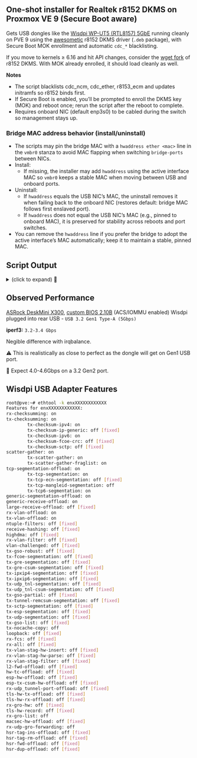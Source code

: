 ## One-shot installer for Realtek r8152 DKMS on Proxmox VE 9 (Secure Boot aware)

Gets USB dongles like the [Wisdpi WP-UT5 (RTL8157) 5GbE](https://www.wisdpi.com/products/wisdpi-usb-3-2-5g-ethernet-adapter-wp-ut5-wired-lan-network-connection-for-mac-os-linux-windows-backward-compatible-on-5g-2-5g-1g-100mbps-ideal-for-gaming) running cleanly on PVE 9 using the [awesometic](https://github.com/awesometic/realtek-r8152-dkms/) r8152 DKMS driver (`.deb` package), with Secure Boot MOK enrollment and automatic `cdc_*` blacklisting.

If you move to kernels ≥ 6.16 and hit API changes, consider the [wget fork](https://github.com/wget/realtek-r8152-linux) of r8152 DKMS. With MOK already enrolled, it should load cleanly as well.

**Notes**
- The script blacklists cdc_ncm, cdc_ether, r8153_ecm and updates initramfs so r8152 binds first.
- If Secure Boot is enabled, you’ll be prompted to enroll the DKMS key (MOK) and reboot once; rerun the script after the reboot to complete.
- Requires onboard NIC (default enp3s0) to be cabled during the switch so management stays up.

### Bridge MAC address behavior (install/uninstall)
- The scripts may pin the bridge MAC with a `hwaddress ether <mac>` line in the `vmbr0` stanza to avoid MAC flapping when switching `bridge-ports` between NICs.
- Install:
  - If missing, the installer may add `hwaddress` using the active interface MAC so `vmbr0` keeps a stable MAC when moving between USB and onboard ports.
- Uninstall:
  - If `hwaddress` equals the USB NIC’s MAC, the uninstall removes it when failing back to the onboard NIC (restores default: bridge MAC follows first enslaved port).
  - If `hwaddress` does not equal the USB NIC’s MAC (e.g., pinned to onboard MAC), it is preserved for stability across reboots and port switches.
- You can remove the `hwaddress` line if you prefer the bridge to adopt the active interface’s MAC automatically; keep it to maintain a stable, pinned MAC.

## Script Output
<details>
  <summary>(click to expand) 📝</summary>
  
  ```bash
  # ./r8152_proxmox_setup.sh 

  ==> Proxmox r8152 setup (kernel 6.14.11-2-pve)
      - Initial package path: /root/realtek-r8152-dkms_2.20.1-1_amd64.deb
  
  ==> Local .deb not found: /root/realtek-r8152-dkms_2.20.1-1_amd64.deb
      - Attempting to fetch latest awesometic release .deb from GitHub
      - Repo: https://github.com/awesometic/realtek-r8152-dkms
      - Query: https://api.github.com/repos/awesometic/realtek-r8152-dkms/releases/latest
      - jq not found; installing jq
      <snip apt sources, dependency resolution, and install output>
      - Latest .deb asset: https://github.com/awesometic/realtek-r8152-dkms/releases/download/2.20.1-1/realtek-r8152-dkms_2.20.1-1_amd64.deb
  
  ==> Downloading to /root/realtek-r8152-dkms_2.20.1-1_amd64.deb
      <snip curl progress>
      - Using downloaded file: /root/realtek-r8152-dkms_2.20.1-1_amd64.deb
  
  ==> Detecting existing interfaces
      lo               UNKNOWN        00:00:00:00:00:00 <LOOPBACK,UP,LOWER_UP> 
      enp3s0           UP             <MAC_1> <BROADCAST,MULTICAST,UP,LOWER_UP> 
      wlp4s0           DOWN           <MAC_2> <BROADCAST,MULTICAST> 
      vmbr0            UP             <MAC_3> <BROADCAST,MULTICAST,UP,LOWER_UP> 
      <IF_EN_USB>      UP             <MAC_3> <BROADCAST,MULTICAST,UP,LOWER_UP> 
      - USB Realtek interface not currently bound (will probe after install).
  
  ==> Ensuring vmbr0 can use enp3s0 during driver switch
      - vmbr0 current bridge-port: <IF_EN_USB>
  
  ==> Temporarily switching vmbr0 bridge-port to enp3s0 for safety
      lo               UNKNOWN        00:00:00:00:00:00 <LOOPBACK,UP,LOWER_UP> 
      enp3s0           UP             <MAC_1> <BROADCAST,MULTICAST,UP,LOWER_UP> 
      wlp4s0           DOWN           <MAC_2> <BROADCAST,MULTICAST> 
      vmbr0            UP             <MAC_3> <BROADCAST,MULTICAST,UP,LOWER_UP> 
      <IF_EN_USB>      UP             <MAC_3> <BROADCAST,MULTICAST,UP,LOWER_UP> 
  
  ==> Installing headers, DKMS, and the r8152 DKMS package
      <snip apt output showing packages already installed>
  
  ==> Verifying DKMS installation
  realtek-r8152/2.20.1, 6.14.11-2-pve, amd64: installed (Original modules exist)
  realtek-r8152/2.20.1, 6.14.11-2-pve, x86_64: built
      filename:       /lib/modules/6.14.11-2-pve/updates/dkms/r8152.ko
      version:        v2.20.1 (2025/05/13)
      license:        GPL
      description:    Realtek RTL8152/RTL8153 Based USB Ethernet Adapters
      author:         Realtek nic sw <nic_swsd@realtek.com>
      srcversion:     <snip>
      alias:          usb:<snip>
      alias:          usb:<snip>
  
  ==> Blacklisting competing drivers and updating initramfs
      <snip initramfs and grub generation output>
  
  ==> Checking Secure Boot/MOK status
      - Secure Boot enabled; DKMS MOK is enrolled.
  
  ==> Loading r8152 and preparing for device rebind
  
  ==> ACTION REQUIRED: Unplug and replug the Realtek USB 5G NIC now, then press Enter.
  Press Enter after replug...
  
  ==> Detecting the USB NIC and verifying binding
      /:  Bus 001.Port 001: Dev 001, Class=root_hub, Driver=xhci_hcd/4p, 480M
      /:  Bus 002.Port 001: Dev 001, Class=root_hub, Driver=xhci_hcd/2p, 10000M
          |__ Port 002: Dev 002, If 0, Class=Mass Storage, Driver=uas, 5000M
      /:  Bus 003.Port 001: Dev 001, Class=root_hub, Driver=xhci_hcd/4p, 480M
          |__ Port 002: Dev 002, If 0, Class=Hub, Driver=hub/4p, 480M
              |__ Port 001: Dev 003, If 0, Class=Wireless, Driver=btusb, 12M
              |__ Port 001: Dev 003, If 1, Class=Wireless, Driver=btusb, 12M
      /:  Bus 004.Port 001: Dev 001, Class=root_hub, Driver=xhci_hcd/2p, 10000M
          |__ Port 001: Dev 006, If 0, Class=Vendor Specific Class, Driver=r8152, 5000M
  
  ==> USB NIC bound to r8152 on interface: <IF_EN_USB>
      driver: r8152
      version: v2.20.1 (2025/05/13)
      firmware-version: 
      expansion-rom-version: 
      bus-info: <snip>
      supports-statistics: yes
      supports-test: no
      supports-eeprom-access: no
      supports-register-dump: no
      supports-priv-flags: no
  
  ==> Restoring vmbr0 bridge-port to <IF_EN_USB>
  
  ==> Summary
      Kernel: 6.14.11-2-pve
      Repo: https://github.com/awesometic/realtek-r8152-dkms
      Package used: /root/realtek-r8152-dkms_2.20.1-1_amd64.deb
      
      DKMS:
      realtek-r8152/2.20.1, 6.14.11-2-pve, amd64: installed (Original modules exist)
      realtek-r8152/2.20.1, 6.14.11-2-pve, x86_64: built
      
      USB tree:
      /:  Bus 001.Port 001: Dev 001, Class=root_hub, Driver=xhci_hcd/4p, 480M
      /:  Bus 002.Port 001: Dev 001, Class=root_hub, Driver=xhci_hcd/2p, 10000M
          |__ Port 002: Dev 002, If 0, Class=Mass Storage, Driver=uas, 5000M
      /:  Bus 003.Port 001: Dev 001, Class=root_hub, Driver=xhci_hcd/4p, 480M
          |__ Port 002: Dev 002, If 0, Class=Hub, Driver=hub/4p, 480M
              |__ Port 001: Dev 003, If 0, Class=Wireless, Driver=btusb, 12M
              |__ Port 001: Dev 003, If 1, Class=Wireless, Driver=btusb, 12M
      /:  Bus 004.Port 001: Dev 001, Class=root_hub, Driver=xhci_hcd/2p, 10000M
          |__ Port 001: Dev 006, If 0, Class=Vendor Specific Class, Driver=r8152, 5000M
      
      Interfaces:
      lo               UNKNOWN        00:00:00:00:00:00 <LOOPBACK,UP,LOWER_UP> 
      enp3s0           UP             <MAC_1> <BROADCAST,MULTICAST,UP,LOWER_UP> 
      wlp4s0           DOWN           <MAC_2> <BROADCAST,MULTICAST> 
      vmbr0            UP             <MAC_3> <BROADCAST,MULTICAST,UP,LOWER_UP> 
      <IF_EN_USB>      UP             <MAC_3> <BROADCAST,MULTICAST,UP,LOWER_UP> 
      
      Bridge config (vmbr0):
      iface vmbr0 inet static
              hwaddress ether <MAC_3>
          hwaddress ether <MAC_3>
          address 192.168.1.129/24
          gateway 192.168.1.1
              bridge-ports <IF_EN_USB>
          bridge-stp off
          bridge-fd 0
      
      Driver details (<IF_EN_USB>):
      driver: r8152
      version: v2.20.1 (2025/05/13)
      firmware-version: 
      expansion-rom-version: 
      bus-info: <snip>
      supports-statistics: yes
      supports-test: no
      supports-eeprom-access: no
      supports-register-dump: no
      supports-priv-flags: no
      
      Link (<IF_EN_USB>):
      Settings for <IF_EN_USB>:
          Supported ports: [ MII ]
          Supported link modes:   10baseT/Half 10baseT/Full
                                  100baseT/Half 100baseT/Full
                                  1000baseT/Full
                                  2500baseT/Full
                                  5000baseT/Full
          Supported pause frame use: No
          Supports auto-negotiation: Yes
          Supported FEC modes: Not reported
          Advertised link modes:  10baseT/Half 10baseT/Full
                                  100baseT/Half 100baseT/Full
                                  1000baseT/Full
                                  2500baseT/Full
                                  5000baseT/Full
          Advertised pause frame use: No
          Advertised auto-negotiation: Yes
          Advertised FEC modes: Not reported
          Link partner advertised link modes:  100baseT/Half 100baseT/Full
                                               1000baseT/Full
                                               10000baseT/Full
                                               2500baseT/Full
                                               5000baseT/Full
          Link partner advertised pause frame use: No
          Link partner advertised auto-negotiation: Yes
          Link partner advertised FEC modes: Not reported
          Speed: 5000Mb/s
          Duplex: Full
          Auto-negotiation: on
          Port: MII
          PHYAD: 32
          Transceiver: internal
          Supports Wake-on: pumbg
          Wake-on: d
              Current message level: 0x00007fff (32767)
                                     drv probe link timer ifdown ifup rx_err tx_err tx_queued intr tx_done rx_status pktdata hw wol
          Link detected: yes
  
  ==> Done. Report saved to: /root/r8152_setup_report_<snip>.txt
      - If you later upgrade to kernels >= 6.16 and hit build issues, consider the wget r8152 DKMS fork (MOK already enrolled).
  root@pve:~#
  ```
</details>

## Observed Performance

[ASRock DeskMini X300](https://www.asrock.com/nettop/AMD/DeskMini%20X300%20Series/index.asp), [custom BIOS 2.10B](https://drive.google.com/drive/u/0/folders/1nJV-svR1Qp8UnVriRvlruy3rCk_Y-K_E) (ACS/IOMMU enabled) Wisdpi plugged into rear USB - `USB 3.2 Gen1 Type-A (5Gbps)`

**iperf3:** `3.2-3.4 Gbps`

Negible difference with irqbalance.

⚠️ This is realistically as close to perfect as the dongle will get on Gen1 USB port.

🚀 Expect 4.0-4.6Gbps on a 3.2 Gen2 port.

## Wisdpi USB Adapter Features

```bash
root@pve:~# ethtool -k enxXXXXXXXXXXXX
Features for enxXXXXXXXXXXXX:
rx-checksumming: on
tx-checksumming: on
        tx-checksum-ipv4: on
        tx-checksum-ip-generic: off [fixed]
        tx-checksum-ipv6: on
        tx-checksum-fcoe-crc: off [fixed]
        tx-checksum-sctp: off [fixed]
scatter-gather: on
        tx-scatter-gather: on
        tx-scatter-gather-fraglist: on
tcp-segmentation-offload: on
        tx-tcp-segmentation: on
        tx-tcp-ecn-segmentation: off [fixed]
        tx-tcp-mangleid-segmentation: off
        tx-tcp6-segmentation: on
generic-segmentation-offload: on
generic-receive-offload: on
large-receive-offload: off [fixed]
rx-vlan-offload: on
tx-vlan-offload: on
ntuple-filters: off [fixed]
receive-hashing: off [fixed]
highdma: off [fixed]
rx-vlan-filter: off [fixed]
vlan-challenged: off [fixed]
tx-gso-robust: off [fixed]
tx-fcoe-segmentation: off [fixed]
tx-gre-segmentation: off [fixed]
tx-gre-csum-segmentation: off [fixed]
tx-ipxip4-segmentation: off [fixed]
tx-ipxip6-segmentation: off [fixed]
tx-udp_tnl-segmentation: off [fixed]
tx-udp_tnl-csum-segmentation: off [fixed]
tx-gso-partial: off [fixed]
tx-tunnel-remcsum-segmentation: off [fixed]
tx-sctp-segmentation: off [fixed]
tx-esp-segmentation: off [fixed]
tx-udp-segmentation: off [fixed]
tx-gso-list: off [fixed]
tx-nocache-copy: off
loopback: off [fixed]
rx-fcs: off [fixed]
rx-all: off [fixed]
tx-vlan-stag-hw-insert: off [fixed]
rx-vlan-stag-hw-parse: off [fixed]
rx-vlan-stag-filter: off [fixed]
l2-fwd-offload: off [fixed]
hw-tc-offload: off [fixed]
esp-hw-offload: off [fixed]
esp-tx-csum-hw-offload: off [fixed]
rx-udp_tunnel-port-offload: off [fixed]
tls-hw-tx-offload: off [fixed]
tls-hw-rx-offload: off [fixed]
rx-gro-hw: off [fixed]
tls-hw-record: off [fixed]
rx-gro-list: off
macsec-hw-offload: off [fixed]
rx-udp-gro-forwarding: off
hsr-tag-ins-offload: off [fixed]
hsr-tag-rm-offload: off [fixed]
hsr-fwd-offload: off [fixed]
hsr-dup-offload: off [fixed]
```
